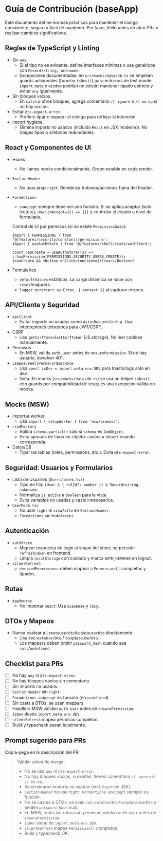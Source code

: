 # Guía de Contribución (baseApp)

Este documento define normas prácticas para mantener el código consistente, seguro y fácil de mantener. Por favor, léelo antes de abrir PRs o realizar cambios significativos.

## Reglas de TypeScript y Linting

- Sin `any`.
  - Si el tipo no es evidente, define interfaces mínimas o usa genéricos con `Record<string, unknown>`.
  - Excepciones documentadas: en `src/mocks/data/db.ts` se emplean guards adicionales (función `isDev()`) para entornos de test donde `import.meta` o `window` podrían no existir; mantener tipado estricto y evitar `any` igualmente.
- Sin bloques vacíos.
  - En `catch` u otros bloques, agrega comentario `// ignore` o `// no-op` si no hay acción.
- Evitar `@ts-expect-error`.
  - Prefiere tipar o separar el código para reflejar la intención.
- Import hygiene.
  - Elimina imports no usados (incluido `React` en JSX moderno). No traigas tipos o símbolos redundantes.

## React y Componentes de UI

- Hooks
  - No llames hooks condicionalmente. Orden estable en cada render.
- `SectionHeader`
  - No usar prop `right`. Renderiza botones/acciones fuera del header.
- `FormActions`
  - `onAccept` siempre debe ser una función. Si no aplica aceptar (solo lectura), usar `onAccept={() => {}}` y controlar el estado a nivel de formulario.
  
  Control de UI por permisos (si no existe `PermissionGate`):
  
  ```tsx
  import { PERMISSIONS } from '@/features/security/constants/permissions';
  import { useAuthStore } from '@/features/shell/state/authStore';
  
  const canCreate = useAuthStore((s) => s.hasPermission(PERMISSIONS.SECURITY_USERS_CREATE));
  {canCreate && <Button onClick={onCreate}>Crear</Button>}
  ```
- Formularios
  - `defaultValues` estáticos. La carga dinámica se hace con `reset`/mappers.
  - `logger.error(err as Error, { context })` al capturar errores.

## API/Cliente y Seguridad

- `apiClient`
  - Evitar imports no usados como `AxiosRequestConfig`. Usa interceptores existentes para JWT/CSRF.
- CSRF
  - Usa `getCsrfToken`/`setCsrfToken` (JS storage). No leer cookies manualmente.
- Permisos
  - En MSW, valida `auth.user` antes de `ensurePermission`. Si no hay usuario, devolver 401.
- `useEnsureAllPermsForUserRole`
  - Usa `const isDev = import.meta.env.DEV` para toasts/logs solo en dev.
  - Nota: En mocks (`src/mocks/data/db.ts`) se usa un helper `isDev()` con guards por compatibilidad de tests; es una excepción válida en mocks.

## Mocks (MSW)

- Importar worker
  - Usa `import { setupWorker } from 'msw/browser'`.
- `crudFactory`
  - Aplica `schema.partial()` solo si `schema` es `ZodObject`.
  - Evita spreads de tipos no-objeto: castea a `object` cuando corresponda.
- Datos/DB
  - Tipar las tablas (roles, permissions, etc.). Evita `@ts-expect-error`.

## Seguridad: Usuarios y Formularios

- Lista de Usuarios (`Users/index.tsx`)
  - Tipo de fila: `(User & { rolId?: number }) & Record<string, unknown>`.
  - Normaliza `is_active` a `boolean` para la vista.
  - Evita variables no usadas y casts innecesarios.
- `UserForm.tsx`
  - No usar `right` ni `viewTitle` en `SectionHeader`.
  - `FormActions` sin `hideAccept`.

## Autenticación

- `authStore`
  - Mapear respuesta de login al shape del store; no persistir `refreshToken` en frontend.
  - Limpia `localStorage` con cuidado y marca `AUTH_REVOKED` en logout.
- `silentRefresh`
  - `derivedPermissions` deben mapear a `Permission[]` completos y tipados.

## Rutas

- `AppRoutes`
  - No importar `React`. Usa `Suspense` y `lazy`.

## DTOs y Mapeos

- Nunca castear a `CreateUserDto`/`UpdateUserDto` directamente.
  - Usa `toCreateUserDto` / `toUpdateUserDto`.
  - Los mappers deben omitir `password_hash` cuando sea `null`/`undefined`.

## Checklist para PRs

- [ ] No hay `any` ni `@ts-expect-error`.
- [ ] No hay bloques vacíos sin comentario.
- [ ] Sin imports no usados.
- [ ] `SectionHeader` sin `right`.
- [ ] `FormActions.onAccept` es función (no `undefined`).
- [ ] Sin casts a DTOs; se usan mappers.
- [ ] Handlers MSW validan `auth.user` antes de `ensurePermission`.
- [ ] `isDev` desde `import.meta.env.DEV`.
- [ ] `silentRefresh` mapea permisos completos.
- [ ] Build y typecheck pasan localmente.

## Prompt sugerido para PRs

Copia-pega en la descripción del PR:

> Validar antes de merge:
> - No se usa `any` ni `@ts-expect-error`.
> - No hay bloques vacíos; si existen, tienen comentario `// ignore` o `// no-op`.
> - Se eliminaron imports no usados (incl. `React` en JSX).
> - `SectionHeader` no usa `right`. `FormActions.onAccept` siempre es función.
> - No se castea a DTOs; se usan `toCreateUserDto`/`toUpdateUserDto` y omiten `password_hash` nulo.
> - En MSW, todas las rutas con permisos validan `auth.user` antes de `ensurePermission`.
> - `isDev` viene de `import.meta.env.DEV`.
> - `silentRefresh` mapea `Permission[]` completos.
> - Build y typecheck OK.
